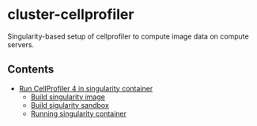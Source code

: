 # cluster-cellprofiler

Singularity-based setup of cellprofiler to compute image data on compute servers.


## Contents

+ [Run CellProfiler 4 in singularity container](singularity/README.md)
    - [Build singularity image](singularity/README.md#build-singularity-image)
    - [Build sigularity sandbox](singularity/README.md#sandbox-version)
    - [Running singularity container](singularity/README.md#run-cellprofiler)

